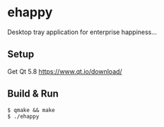 # ehappy

Desktop tray application for enterprise happiness...

## Setup
Get Qt 5.8 https://www.qt.io/download/

## Build & Run
```
$ qmake && make
$ ./ehappy
```
